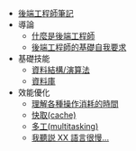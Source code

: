 * [後端工程師筆記](/)
* 導論
  * [什麼是後端工程師](introduction.md)
  * [後端工程師的基礎自我要求](basic_requirements.md)
* 基礎技能
  * [資料結構/演算法](data_structures_and_algorithms/)
  * [資料庫](database/)
* 效能優化
  * [理解各種操作消耗的時間](optimization/operation-costs.md)
  * [快取(cache)](optimization/cache.md)
  * [多工(multitasking)](optimization/multitasking.md)
  * [我聽説 XX 語言很慢...](optimization/does-language-speed-matter.md)
